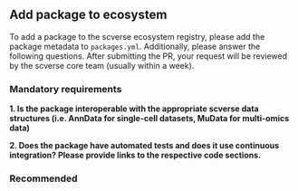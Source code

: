 <!-- This template is for adding new packages. If you are suggesting a different change, feel free to delete it -->

## Add package <XXXXXX> to ecosystem

To add a package to the scverse ecosystem registry, please add the package metadata to `packages.yml`.
Additionally, please answer the following questions. After submitting the PR, your request will be reviewed
by the scverse core team (usually within a week).

### Mandatory requirements

**1. Is the package interoperable with the appropriate scverse data structures (i.e. AnnData for single-cell datasets,
MuData for multi-omics data)**

**2. Does the package have automated tests and does it use continuous integration? Please provide links to the respective
code sections.**

### Recommended

